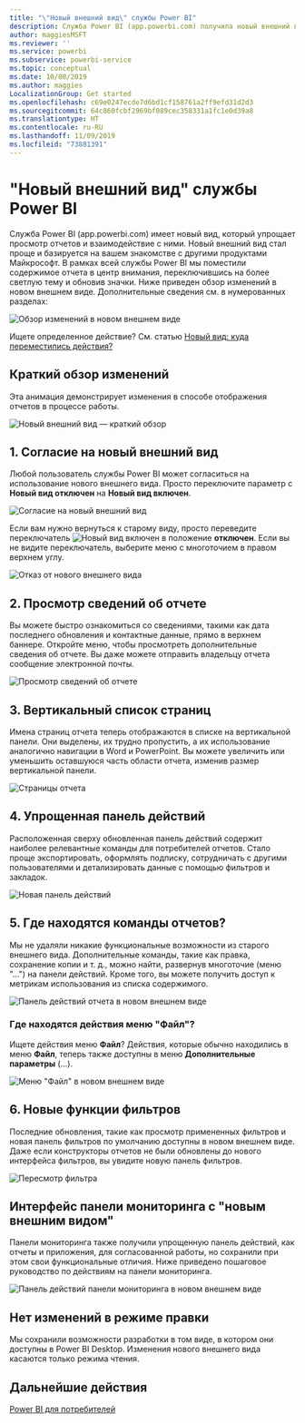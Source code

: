 ```yaml
---
title: "\"Новый внешний вид\" службы Power BI"
description: Служба Power BI (app.powerbi.com) получила новый внешний вид. Эта статья описывает, как перемещаться по отчетам с использованием нового внешнего вида.
author: maggiesMSFT
ms.reviewer: ''
ms.service: powerbi
ms.subservice: powerbi-service
ms.topic: conceptual
ms.date: 10/08/2019
ms.author: maggies
LocalizationGroup: Get started
ms.openlocfilehash: c69e0247ecde7d6bd1cf158761a2ff9efd31d2d3
ms.sourcegitcommit: 64c860fcbf2969bf089cec358331a1fc1e0d39a8
ms.translationtype: HT
ms.contentlocale: ru-RU
ms.lasthandoff: 11/09/2019
ms.locfileid: "73881391"
---
```

# <a name="the-new-look-of-the-power-bi-service"></a>"Новый внешний вид" службы Power BI

Служба Power BI (app.powerbi.com) имеет новый вид, который упрощает просмотр отчетов и взаимодействие с ними. Новый внешний вид стал проще и базируется на вашем знакомстве с другими продуктами Майкрософт. В рамках всей службы Power BI мы поместили содержимое отчета в центр внимания, переключившись на более светлую тему и обновив значки. Ниже приведен обзор изменений в новом внешнем виде. Дополнительные сведения см. в нумерованных разделах:

![Обзор изменений в новом внешнем виде](media/service-new-look/power-bi-new-look-changes.png)

Ищете определенное действие? См. статью [Новый вид: куда переместились действия?](service-new-look-where-actions.md)

## <a name="quick-tour-of-the-changes"></a>Краткий обзор изменений

Эта анимация демонстрирует изменения в способе отображения отчетов в процессе работы.

![Новый внешний вид — краткий обзор](media/service-new-look/power-bi-new-look-quick-tour.gif)

## <a name="1-opt-in-to-the-new-look"></a>1. Согласие на новый внешний вид

Любой пользователь службы Power BI может согласиться на использование нового внешнего вида. Просто переключите параметр с **Новый вид отключен** на **Новый вид включен**.

![Согласие на новый внешний вид](media/service-new-look/power-bi-new-look-off.png)

Если вам нужно вернуться к старому виду, просто переведите переключатель ![Новый вид включен](media/service-new-look/power-bi-new-look-toggle-on.png) в положение **отключен**. Если вы не видите переключатель, выберите меню с многоточием в правом верхнем углу.

![Отказ от нового внешнего вида](media/service-new-look/power-bi-new-look-on.png)

## <a name="2-view-report-details"></a>2. Просмотр сведений об отчете 

Вы можете быстро ознакомиться со сведениями, такими как дата последнего обновления и контактные данные, прямо в верхнем баннере.  Откройте меню, чтобы просмотреть дополнительные сведения об отчете. Вы даже можете отправить владельцу отчета сообщение электронной почты.

![Просмотр сведений об отчете](media/service-new-look/power-bi-new-look-metadata.png)

## <a name="3-vertical-list-of-pages"></a>3. Вертикальный список страниц 
Имена страниц отчета теперь отображаются в списке на вертикальной панели. Они выделены, их трудно пропустить, а их использование аналогично навигации в Word и PowerPoint. Вы можете увеличить или уменьшить оставшуюся часть области отчета, изменив размер вертикальной панели.

![Страницы отчета](media/service-new-look/power-bi-new-look-report-pages.png)

## <a name="4-simplified-action-bar"></a>4. Упрощенная панель действий 

Расположенная сверху обновленная панель действий содержит наиболее релевантные команды для потребителей отчетов. Стало проще экспортировать, оформлять подписку, сотрудничать с другими пользователями и детализировать данные с помощью фильтров и закладок.

![Новая панель действий](media/service-new-look/power-bi-new-look-action-bar.png)

## <a name="5-where-are-the-report-commands"></a>5. Где находятся команды отчетов?

Мы не удаляли никакие функциональные возможности из старого внешнего вида. Дополнительные команды, такие как правка, сохранение копии и т. д., можно найти, развернув многоточие (меню "...") на панели действий. Кроме того, вы можете получить доступ к метрикам использования из списка содержимого.

![Панель действий отчета в новом внешнем виде](media/service-new-look/power-bi-report-action-bar-new-look.gif)

### <a name="where-are-file-menu-actions"></a>Где находятся действия меню "Файл"?

Ищете действия меню **Файл**? Действия, которые обычно находились в меню **Файл**, теперь также доступны в меню **Дополнительные параметры** (...). 

![Меню "Файл" в новом внешнем виде](media/service-new-look/power-bi-file-menu-new-look.gif)

## <a name="6-new-filter-experience"></a>6. Новые функции фильтров

Последние обновления, такие как просмотр примененных фильтров и новая панель фильтров по умолчанию доступны в новом внешнем виде. Даже если конструкторы отчетов не были обновлены до нового интерфейса фильтров, вы увидите новую панель фильтров.

![Пересмотр фильтра](media/service-new-look/power-bi-new-look-filters.png)

## <a name="dashboard-new-look-experience"></a>Интерфейс панели мониторинга с "новым внешним видом" 

Панели мониторинга также получили упрощенную панель действий, как отчеты и приложения, для согласованной работы, но сохранили при этом свои функциональные отличия. Ниже приведено пошаговое руководство по действиям на панели мониторинга.
 
![Панель действий панели мониторинга в новом внешнем виде](media/service-new-look/power-bi-dashboard-action-bar-new-look.gif)

## <a name="no-changes-to-edit-mode"></a>Нет изменений в режиме правки 

Мы сохранили возможности разработки в том виде, в котором они доступны в Power BI Desktop. Изменения нового внешнего вида касаются только режима чтения.

## <a name="next-steps"></a>Дальнейшие действия

[Power BI для потребителей](consumer/end-user-consumer.md)
